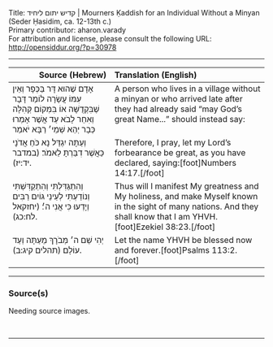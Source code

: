 <html>
<head></head>
<body>
Title: קדיש יתום ליחיד | Mourners Ḳaddish for an Individual Without a Minyan (Seder Ḥasidim, ca. 12-13th c.)<br />
Primary contributor: aharon.varady<br />
For attribution and license, please consult the following URL: <a href="http://opensiddur.org/?p=30978">http://opensiddur.org/?p=30978</a>
<p />
<hr />

<table style="margin-left: auto;margin-right: auto;" class="draggable">
<thead><tr><th id="x" style="text-align: right;">Source (Hebrew)</th><th style="text-align: left;">Translation (English)</th></tr></thead>
<tbody>
<tr><td style="vertical-align:top;">
<div class="liturgy"><span lang="he">
<span class="instruction">אָדָם שֶׁהוּא דָּר בַּכְּפָר וְאֵין עִמּוֹ עֲשָׂרָה לוֹמַר דָּבָר שֶׁבִּקְדֻשָּׁה אוֹ בִּמְּקוֹם קְּהִלָּה וְאִחֵר לָבֹא עַד אֲשֶׁר אָמְרוּ כְּבָר יְהֵא שְׁמֵי׳ רַבָּא יֹאמַר</span>
</span></div></td>
 
<td style="vertical-align:top;">
<div class="english">
<span class="instruction">A person who lives in a village without a minyan or who arrived late after they had already said “may God’s great Name...” should instead say:</span>
</div></td></tr>


<tr><td style="vertical-align:top;">
<div class="liturgy"><span lang="he">
וְעַתָּה יִגְדַּל נָא כֹּחַ אֲדֹנָי 
כַּאֲשֶׁר דִבַּרְתָּ לֵאמֹר׃ <span class="citation">(במדבר יד:יז)</span>.
</span></div></td>
 
<td style="vertical-align:top;">
<div class="english">
Therefore, I pray, let my Lord’s forbearance be great, 
as you have declared, saying:[foot]Numbers 14:17.[/foot]
</div></td></tr>


<tr><td style="vertical-align:top;">
<div class="liturgy"><span lang="he">
וְהִתְגַּדִּלְתִּי וְהִתְקַדִּשְׁתִּי 
וְנוֹדַעְתִּי לְעֵינֵי גּוֹיִם רַבִּים 
וְיָדְעוּ כִּי אֲנִי ה׳׃ <span class="citation">(יחזקאל לח:כג)</span>.
</span></div></td>
 
<td style="vertical-align:top;">
<div class="english">
Thus will I manifest My greatness and My holiness, 
and make Myself known in the sight of many nations. 
And they shall know that I am YHVH.[foot]Ezekiel 38:23.[/foot]
</div></td></tr>


<tr><td style="vertical-align:top;">
<div class="liturgy"><span lang="he">
יְהִי שֵׁם ה׳ מְּבֹרָךְ מֵעַתָּה וְעַד עוֹלָם׃ <span class="citation">(תהלים קיג:ב)</span>.
</span></div></td>
 
<td style="vertical-align:top;">
<div class="english">
Let the name YHVH be blessed now and forever.[foot]Psalms 113:2.[/foot]
</div></td></tr>
</tbody></table>

<hr />

<h3>Source(s)</h3>

Needing source images.

&nbsp;

<hr />

&nbsp;
</body>
</html>